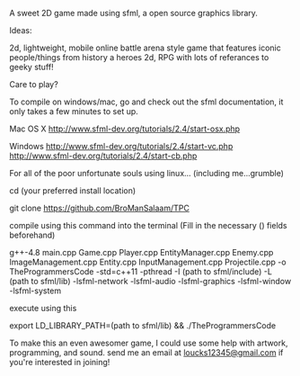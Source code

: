 A sweet 2D game made using sfml, a open source graphics library.

Ideas:

2d, lightweight, mobile online battle arena style game that features iconic people/things from history a heroes 2d, RPG with lots of referances to geeky stuff!

Care to play?

To compile on windows/mac, go and check out the sfml documentation, it only takes a few minutes to set up.

Mac OS X http://www.sfml-dev.org/tutorials/2.4/start-osx.php

Windows http://www.sfml-dev.org/tutorials/2.4/start-vc.php http://www.sfml-dev.org/tutorials/2.4/start-cb.php

For all of the poor unfortunate souls using linux... (including me...grumble)

cd (your preferred install location)

git clone https://github.com/BroManSalaam/TPC

compile using this command into the terminal (Fill in the necessary () fields beforehand)

g++-4.8 main.cpp Game.cpp Player.cpp EntityManager.cpp Enemy.cpp ImageManagement.cpp Entity.cpp InputManagement.cpp Projectile.cpp -o TheProgrammersCode -std=c++11 -pthread -I (path to sfml/include) -L (path to sfml/lib) -lsfml-network -lsfml-audio -lsfml-graphics -lsfml-window -lsfml-system

execute using this

export LD_LIBRARY_PATH=(path to sfml/lib) && ./TheProgrammersCode

To make this an even awesomer game, I could use some help with artwork, programming, and sound. send me an email at loucks12345@gmail.com if you're interested in joining!